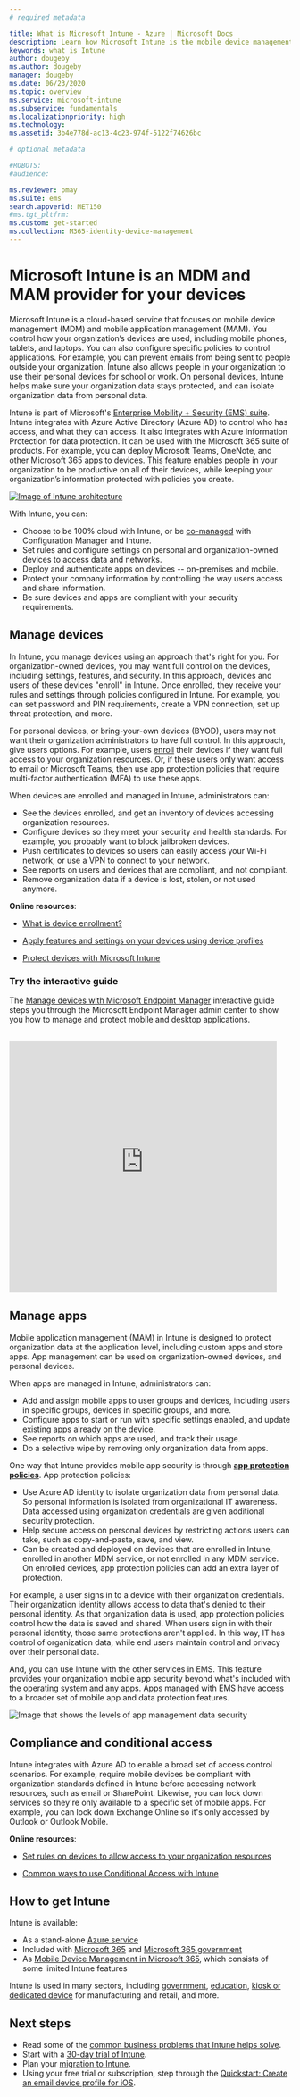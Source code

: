 ```yaml
---
# required metadata

title: What is Microsoft Intune - Azure | Microsoft Docs
description: Learn how Microsoft Intune is the mobile device management (MDM) and mobile app management (MAM) component of the Enterprise Mobility + Security solution and how it helps you protect company data.
keywords: what is Intune
author: dougeby
ms.author: dougeby
manager: dougeby
ms.date: 06/23/2020
ms.topic: overview
ms.service: microsoft-intune
ms.subservice: fundamentals
ms.localizationpriority: high
ms.technology:
ms.assetid: 3b4e778d-ac13-4c23-974f-5122f74626bc

# optional metadata

#ROBOTS:
#audience:

ms.reviewer: pmay
ms.suite: ems
search.appverid: MET150
#ms.tgt_pltfrm:
ms.custom: get-started
ms.collection: M365-identity-device-management
---
```


# Microsoft Intune is an MDM and MAM provider for your devices

Microsoft Intune is a cloud-based service that focuses on mobile device management (MDM) and mobile application management (MAM). You control how your organization’s devices are used, including mobile phones, tablets, and laptops. You can also configure specific policies to control applications. For example, you can prevent emails from being sent to people outside your organization. Intune also allows people in your organization to use their personal devices for school or work. On personal devices, Intune helps make sure your organization data stays protected, and can isolate organization data from personal data.

Intune is part of Microsoft's [Enterprise Mobility + Security (EMS) suite](https://www.microsoft.com/microsoft-365/enterprise-mobility-security). Intune integrates with Azure Active Directory (Azure AD) to control who has access, and what they can access. It also integrates with Azure Information Protection for data protection. It can be used with the Microsoft 365 suite of products. For example, you can deploy Microsoft Teams, OneNote, and other Microsoft 365 apps to devices. This feature enables people in your organization to be productive on all of their devices, while keeping your organization’s information protected with policies you create.

[![Image of Intune architecture](./media/what-is-intune/intunearch_sm.png )](./media/what-is-intune/intunearchitecture.svg#lightbox)

With Intune, you can:

- Choose to be 100% cloud with Intune, or be [co-managed](/configmgr/comanage/overview) with Configuration Manager and Intune.
- Set rules and configure settings on personal and organization-owned devices to access data and networks.
- Deploy and authenticate apps on devices -- on-premises and mobile.
- Protect your company information by controlling the way users access and share information.
- Be sure devices and apps are compliant with your security requirements.

## Manage devices

In Intune, you manage devices using an approach that's right for you. For organization-owned devices, you may want full control on the devices, including settings, features, and security. In this approach, devices and users of these devices "enroll" in Intune. Once enrolled, they receive your rules and settings through policies configured in Intune. For example, you can set password and PIN requirements, create a VPN connection, set up threat protection, and more.

For personal devices, or bring-your-own devices (BYOD), users may not want their organization administrators to have full control. In this approach, give users options. For example, users [enroll](../enrollment/device-enrollment.md) their devices if they want full access to your organization resources. Or, if these users only want access to email or Microsoft Teams, then use app protection policies that require multi-factor authentication (MFA) to use these apps.

When devices are enrolled and managed in Intune, administrators can:

- See the devices enrolled, and get an inventory of devices accessing organization resources.
- Configure devices so they meet your security and health standards. For example, you probably want to block jailbroken devices.
- Push certificates to devices so users can easily access your Wi-Fi network, or use a VPN to connect to your network.
- See reports on users and devices that are compliant, and not compliant.
- Remove organization data if a device is lost, stolen, or not used anymore.

**Online resources**:

- [What is device enrollment?](../enrollment/device-enrollment.md)

- [Apply features and settings on your devices using device profiles](../configuration/device-profiles.md)

- [Protect devices with Microsoft Intune](../protect/device-protect.md)

### Try the interactive guide
The [Manage devices with Microsoft Endpoint Manager](https://mslearn.cloudguides.com/guides/Manage%20devices%20with%20Microsoft%20Endpoint%20Manager) interactive guide steps you through the Microsoft Endpoint Manager admin center to show you how to manage and protect mobile and desktop applications.</br></br>

<div align=”center”>
<iframe allowfullscreen width="95%" height="450" src="https://mslearn.cloudguides.com/guides/Manage%20devices%20with%20Microsoft%20Endpoint%20Manager" frameborder="0" scrolling="no" loading="lazy" importance="low"/></iframe>
</div>

## Manage apps

Mobile application management (MAM) in Intune is designed to protect organization data at the application level, including custom apps and store apps. App management can be used on organization-owned devices, and personal devices.

When apps are managed in Intune, administrators can:

- Add and assign mobile apps to user groups and devices, including users in specific groups, devices in specific groups, and more.
- Configure apps to start or run with specific settings enabled, and update existing apps already on the device.
- See reports on which apps are used, and track their usage.
- Do a selective wipe by removing only organization data from apps.

One way that Intune provides mobile app security is through **[app protection policies](../apps/app-protection-policy.md)**. App protection policies:

- Use Azure AD identity to isolate organization data from personal data. So personal information is isolated from organizational IT awareness. Data accessed using organization credentials are given additional security protection.
- Help secure access on personal devices by restricting actions users can take, such as copy-and-paste, save, and view.
- Can be created and deployed on devices that are enrolled in Intune, enrolled in another MDM service, or not enrolled in any MDM service. On enrolled devices, app protection policies can add an extra layer of protection.

For example, a user signs in to a device with their organization credentials. Their organization identity allows access to data that's denied to their personal identity. As that organization data is used, app protection policies control how the data is saved and shared. When users sign in with their personal identity, those same protections aren't applied. In this way, IT has control of organization data, while end users maintain control and privacy over their personal data.

And, you can use Intune with the other services in EMS. This feature provides your organization mobile app security beyond what's included with the operating system and any apps. Apps managed with EMS have access to a broader set of mobile app and data protection features.

![Image that shows the levels of app management data security](./media/what-is-intune/managing-mobile-apps.png)

## Compliance and conditional access

Intune integrates with Azure AD to enable a broad set of access control scenarios. For example, require mobile devices be compliant with organization standards defined in Intune before accessing network resources, such as email or SharePoint. Likewise, you can lock down services so they're only available to a specific set of mobile apps. For example, you can lock down Exchange Online so it's only accessed by Outlook or Outlook Mobile.

**Online resources**:

- [Set rules on devices to allow access to your organization resources](../protect/device-compliance-get-started.md)

- [Common ways to use Conditional Access with Intune](../protect/conditional-access-intune-common-ways-use.md)

## How to get Intune

Intune is available:

- As a stand-alone [Azure service](https://go.microsoft.com/fwlink/?linkid=2090973)
- Included with [Microsoft 365](https://www.microsoft.com/microsoft-365/enterprise-mobility-security/microsoft-intune) and [Microsoft 365 government](https://www.microsoft.com/microsoft-365/government)
- As [Mobile Device Management in Microsoft 365](https://support.office.com/article/Set-up-Mobile-Device-Management-MDM-in-Office-365-dd892318-bc44-4eb1-af00-9db5430be3cd), which consists of some limited Intune features

Intune is used in many sectors, including [government](/enterprise-mobility-security/solutions/ems-govt-service-description), [education](https://www.microsoft.com/en-us/education/intune), [kiosk or dedicated device](../configuration/kiosk-settings.md) for manufacturing and retail, and more.

## Next steps

- Read some of the [common business problems that Intune helps solve](common-scenarios.md).
- Start with a [30-day trial of Intune](free-trial-sign-up.md).
- Plan your [migration to Intune](migration-guide.md).
- Using your free trial or subscription, step through the [Quickstart: Create an email device profile for iOS](../configuration/quickstart-email-profile.md).